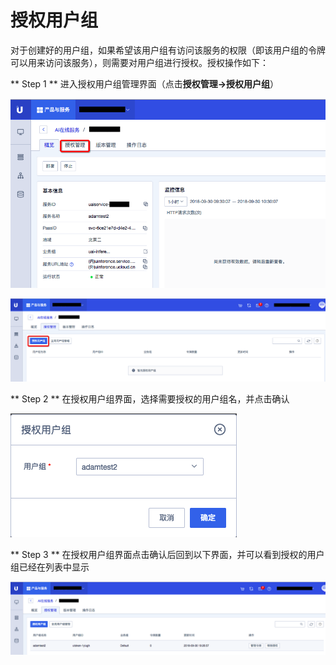 

# 授权用户组

对于创建好的用户组，如果希望该用户组有访问该服务的权限（即该用户组的令牌可以用来访问该服务），则需要对用户组进行授权。授权操作如下：

\*\* Step 1 \*\* 进入授权用户组管理界面（点击**授权管理-\>授权用户组**）

![](/images/operation/mgr_client/create_client_1.png)

![](/images/operation/mgr_client/auth_client_1.png)

\*\* Step 2 \*\* 在授权用户组界面，选择需要授权的用户组名，并点击确认

![](/images/operation/mgr_client/auth_client_2.png)

\*\* Step 3 \*\* 在授权用户组界面点击确认后回到以下界面，并可以看到授权的用户组已经在列表中显示

![](/images/operation/mgr_client/auth_client_3.png)
